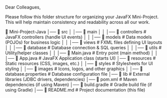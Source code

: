 Dear Colleagues,

Please follow this folder structure for organizing your JavaFX Mini-Project. This will help maintain consistency and readability across all our work.

📂 Mini-Project-Java
│── 📂 src
│   │── 📂 main
│   │   │── 📂 controllers      # JavaFX controllers (handle UI events)
│   │   │── 📂 models           # Data models (POJOs) for business logic
│   │   │── 📂 views            # FXML files defining UI layouts
│   │   │── 📂 database         # Database connection & SQL queries
│   │   │── 📂 utils            # Utility/helper classes
│   │   │── 📄 Main.java        # Entry point (main method)
│   │   │── 📄 App.java         # JavaFX Application class (starts UI)
│── 📂 resources                # Static resources (CSS, images, etc.)
│   │── 📂 styles               # Stylesheets for UI styling
│   │── 📂 images               # Icons, logos, and other graphics
│   │── 📄 database.properties  # Database configuration file
│── 📂 lib                      # External libraries (JDBC drivers, dependencies)
│── 📄 pom.xml                  # Maven dependencies (if using Maven)
│── 📄 build.gradle             # Gradle build file (if using Gradle)
│── 📄 README.md                # Project documentation (this file)
